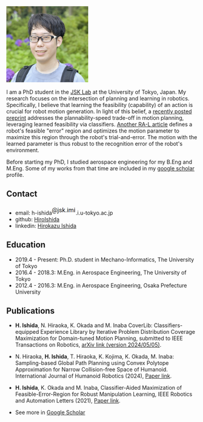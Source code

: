 <img src="/asset/profile.jpg" alt="photo" height="200">

I am a PhD student in the [JSK Lab](http://www.jsk.t.u-tokyo.ac.jp/) at the University of Tokyo, Japan. My research focuses on the intersection of planning and learning in robotics. Specifically, I believe that learning the feasibility (capability) of an action is crucial for robot motion generation. In light of this belief, a [recently posted preprint](https://arxiv.org/abs/2405.02968) addresses the plannability-speed trade-off in motion planning, leveraging learned feasibility via classifiers. [Another RA-L article](https://ieeexplore.ieee.org/abstract/document/9406349) defines a robot's feasible "error" region and optimizes the motion parameter to maximize this region through the robot's trial-and-error. The motion with the learned parameter is thus robust to the recognition error of the robot's environment.

Before starting my PhD, I studied aerospace engineering for my B.Eng and M.Eng. Some of my works from that time are included in my [google scholar](https://scholar.google.com/citations?user=aw4sCFsAAAAJ&hl=ja&oi=ao) profile.

## Contact
- email: h-ishida<img src="/asset/email.png" alt="email" height="25">.i.u-tokyo.ac.jp
- github: [HiroIshida](https://github.com/HiroIshida)
- linkedin: [Hirokazu Ishida](https://www.linkedin.com/in/ishida-h-209330155/)

## Education
- 2019.4 - Present: Ph.D. student in Mechano-Informatics, The University of Tokyo
- 2016.4 - 2018.3: M.Eng. in Aerospace Engineering, The University of Tokyo
- 2012.4 - 2016.3: M.Eng. in Aerospace Engineering, Osaka Prefecture University

## Publications
- <span id="coverlib"> **H. Ishida**, N. Hiraoka, K. Okada and M. Inaba CoverLib: Classifiers-equipped Experience Library by Iterative Problem Distribution Coverage Maximization for Domain-tuned Motion Planning, submitted to IEEE Transactions on Robotics, [arXiv link (version 2024/05/05)](https://arxiv.org/abs/2405.02968).

- N. Hiraoka, **H. Ishida**, T. Hiraoka, K. Kojima, K. Okada, M. Inaba: Sampling-based Global Path Planning using Convex Polytope Approximation for Narrow Collision-free Space of Humanoid. International Journal of Humanoid Robotics (2024), [Paper link](https://www.worldscientific.com/doi/abs/10.1142/S0219843624500051).

- <span id="fer"> **H. Ishida**, K. Okada and M. Inaba, Classifier-Aided Maximization of Feasible-Error-Region for Robust Manipulation Learning, IEEE Robotics and Automation Letters (2021), [Paper link](https://ieeexplore.ieee.org/abstract/document/9406349).

- See more in [Google Scholar](https://scholar.google.com/citations?user=aw4sCFsAAAAJ&hl=ja&oi=ao)
